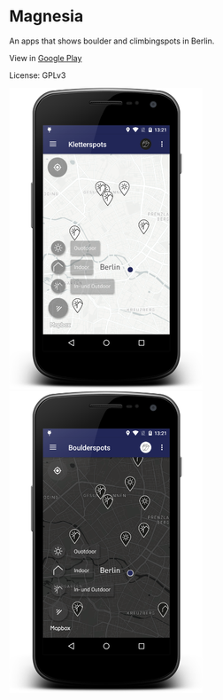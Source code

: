 # Magnesia

An apps that shows boulder and climbingspots in Berlin.

View in [Google Play](https://play.google.com/store/apps/details?id=climbberlin.de.mapapps.climbup)

License: GPLv3 

<img src="https://github.com/AConanDoyle/Magnesia/blob/master/device-2017-06-07-132140.png?raw=true" alt="Magnesia_1" width="350">

<img src="https://github.com/AConanDoyle/Magnesia/blob/master/device-2017-06-07-132159.png?raw=true" alt="Magnesia_2" width="350">
